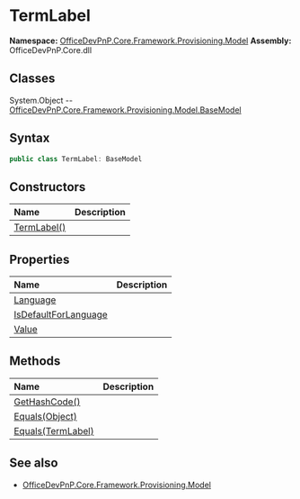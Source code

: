 # TermLabel

**Namespace:** [OfficeDevPnP.Core.Framework.Provisioning.Model](OfficeDevPnP.Core.Framework.Provisioning.Model.md)
**Assembly:** OfficeDevPnP.Core.dll
## Classes
System.Object
-- [OfficeDevPnP.Core.Framework.Provisioning.Model.BaseModel](OfficeDevPnP.Core.Framework.Provisioning.Model.BaseModel.md)
## Syntax
```C#
public class TermLabel: BaseModel
```
## Constructors
|**Name**|**Description**|
|:-----|:-----|
| [TermLabel()](TermLabelconstructor1details.md) | 
## Properties
|**Name**|**Description**|
|:-----|:-----|
| [Language](TermLabel.Language.md) | 
| [IsDefaultForLanguage](TermLabel.IsDefaultForLanguage.md) | 
| [Value](TermLabel.Value.md) | 
## Methods
|**Name**|**Description**|
|:-----|:-----|
| [GetHashCode()](TermLabelGetHashCode.md) | 
| [Equals(Object)](TermLabelEqualsObject.md) | 
| [Equals(TermLabel)](TermLabelEqualsTermLabel.md) | 
## See also
- [OfficeDevPnP.Core.Framework.Provisioning.Model](OfficeDevPnP.Core.Framework.Provisioning.Model.md)
